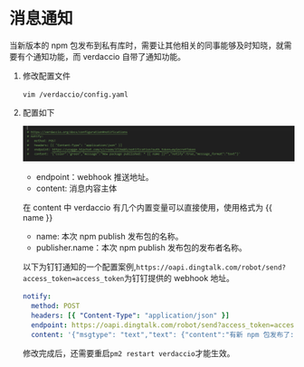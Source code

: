 # 消息通知

当新版本的 npm 包发布到私有库时，需要让其他相关的同事能够及时知晓，就需要有个通知功能，而 verdaccio 自带了通知功能。

1. 修改配置文件

   `vim /verdaccio/config.yaml`

2. 配置如下

   ![通知配置](./img/cofig-notify.png)

   - endpoint：webhook 推送地址。
   - content: 消息内容主体

   在 content 中 verdaccio 有几个内置变量可以直接使用，使用格式为 {{ name }}

   - name: 本次 npm publish 发布包的名称。
   - publisher.name：本次 npm publish 发布包的发布者名称。

   以下为钉钉通知的一个配置案例,`https://oapi.dingtalk.com/robot/send?access_token=access_token`为钉钉提供的 webhook 地址。

   ```yaml
   notify:
     method: POST
     headers: [{ "Content-Type": "application/json" }]
     endpoint: https://oapi.dingtalk.com/robot/send?access_token=access_token
     content: '{"msgtype": "text","text": {"content":"有新 npm 包发布了: 包名称：{{ name }}， 发布者：{{ publisher.name }}"}}'
   ```

    修改完成后，还需要重启`pm2 restart verdaccio`才能生效。
